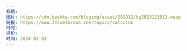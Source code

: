 ```yaml
---
标题: 
图片: https://cdn.beekka.com/blogimg/asset/202312/bg2023121913.webp
链接: https://www.3blue1brown.com/topics/calculus
时时: 
评价: 
时间: 2024-03-03
---
```


